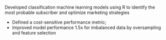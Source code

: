 Developed classification machine learning models using R to identify the most probable subscriber and optimize marketing strategies
* Defined a cost-sensitive performance metric;
* Improved model performance 1.5x for imbalanced data by oversampling and feature selection
